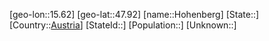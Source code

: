 ﻿---
location: [47.92,15.62]
type: City
tags:
- geo/City


SpocWebEntityId: 30976
isDeleted: false
confidential: public

---
[geo-lon::15.62]
[geo-lat::47.92]
[name::Hohenberg]
[State::]
[Country::[Austria](geo/Continent/Europe/Austria.md)]
[StateId::]
[Population::]
[Unknown::]

